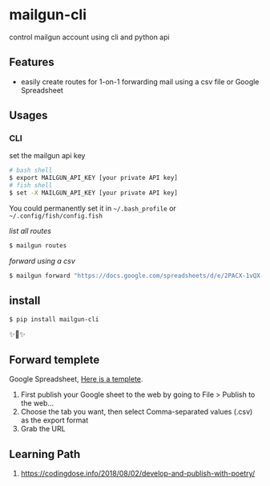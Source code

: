# mailgun-cli
control mailgun account using cli and python api

## Features
- easily create routes for 1-on-1 forwarding mail using a csv file or Google Spreadsheet

## Usages
### CLI
set the mailgun api key
```bash
# bash shell
$ export MAILGUN_API_KEY [your private API key]
# fish shell
$ set -X MAILGUN_API_KEY [your private API key]
```
You could permanently set it in `~/.bash_profile` or `~/.config/fish/config.fish`

*list all routes*
```bash
$ mailgun routes
```
*forward using a csv*
```bash
$ mailgun forward "https://docs.google.com/spreadsheets/d/e/2PACX-1vQX-8YPc7Dja4jn3u0E5MzGdEOPxB9OEI2kDzO_7c-CLpGQ5g8LdPO2W9f6tETrVyBBZvWx3qNAMwPa/pub?output=csv"
```

## install
```
$ pip install mailgun-cli 
```
✨🍰✨

## Forward templete
Google Spreadsheet, [Here is a templete](https://docs.google.com/spreadsheets/d/1JOKoNcUMIYtUiahQfP309BhpqU-5uPir1UcsAmLkKaY/edit?usp=sharing). 
   1. First publish your Google sheet to the web by going to File > Publish to the web...
   2. Choose the tab you want, then select Comma-separated values (.csv) as the export format
   3. Grab the URL

## Learning Path
1. https://codingdose.info/2018/08/02/develop-and-publish-with-poetry/